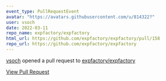 ```yaml
---
event_type: PullRequestEvent
avatar: "https://avatars.githubusercontent.com/u/814322?"
user: vsoch
date: 2022-03-11
repo_name: expfactory/expfactory
html_url: https://github.com/expfactory/expfactory/pull/158
repo_url: https://github.com/expfactory/expfactory
---
```


<a href='https://github.com/vsoch' target='_blank'>vsoch</a> opened a pull request to <a href='https://github.com/expfactory/expfactory' target='_blank'>expfactory/expfactory</a>

<a href='https://github.com/expfactory/expfactory/pull/158' target='_blank'>View Pull Request</a>